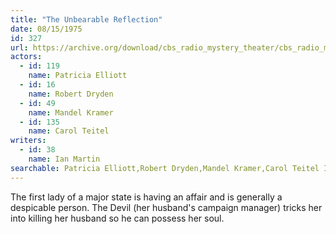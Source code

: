 ```yaml
---
title: "The Unbearable Reflection"
date: 08/15/1975
id: 327
url: https://archive.org/download/cbs_radio_mystery_theater/cbs_radio_mystery_theater-0301-0350.zip/cbs_radio_mystery_theater-0301-0350%2Fcbsrmt_0327_the_unbearable_reflection.mp3
actors:  
  - id: 119
    name: Patricia Elliott  
  - id: 16
    name: Robert Dryden  
  - id: 49
    name: Mandel Kramer  
  - id: 135
    name: Carol Teitel
writers:  
  - id: 38
    name: Ian Martin
searchable: Patricia Elliott,Robert Dryden,Mandel Kramer,Carol Teitel Ian Martin
---
```

The first lady of a major state is having an affair and is generally a despicable person. The Devil (her husband's campaign manager) tricks her into killing her husband so he can possess her soul.
